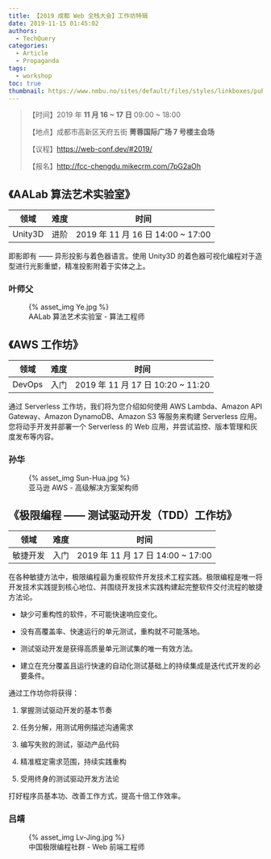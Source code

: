 ```yaml
---
title: 【2019 成都 Web 全栈大会】工作坊特辑
date: 2019-11-15 01:45:02
authors:
  - TechQuery
categories:
  - Article
  - Propaganda
tags:
  - workshop
toc: true
thumbnail: https://www.nmbu.no/sites/default/files/styles/linkboxes/public/workshopbilde_0.png?itok=rJGeB-FS
---
```


> 【时间】2019 年 **11 月 16 ~ 17 日** 09:00 ~ 18:00
>
> 【地点】成都市高新区天府五街 **菁蓉国际广场 7 号楼主会场**
>
> 【议程】https://web-conf.dev/#2019/
>
> 【报名】http://fcc-chengdu.mikecrm.com/7pG2aOh

<!-- more -->

## 《AALab 算法艺术实验室》

|  领域   | 难度 |               时间                |
| :-----: | :--: | :-------------------------------: |
| Unity3D | 进阶 | 2019 年 11 月 16 日 14:00 ~ 17:00 |

即影即有 —— 异形投影与着色器语言。使用 Unity3D 的着色器可视化编程对于造型进行光影重塑，精准投影附着于实体之上。

### 叶师父

<figure>
    {% asset_img Ye.jpg %}
    <figcaption>AALab 算法艺术实验室 - 算法工程师</figcaption>
</figure>

## 《AWS 工作坊》

|  领域  | 难度 |               时间                |
| :----: | :--: | :-------------------------------: |
| DevOps | 入门 | 2019 年 11 月 17 日 10:20 ~ 11:20 |

通过 Serverless 工作坊，我们将为您介绍如何使用 AWS Lambda、Amazon API Gateway、Amazon DynamoDB、Amazon S3 等服务来构建 Serverless 应用。您将动手开发并部署一个 Serverless 的 Web 应用，并尝试监控、版本管理和灰度发布等内容。

### 孙华

<figure>
    {% asset_img Sun-Hua.jpg %}
    <figcaption>亚马逊 AWS - 高级解决方案架构师</figcaption>
</figure>

## 《极限编程 —— 测试驱动开发（TDD）工作坊》

|   领域   | 难度 |               时间                |
| :------: | :--: | :-------------------------------: |
| 敏捷开发 | 入门 | 2019 年 11 月 17 日 14:00 ~ 17:00 |

在各种敏捷方法中，极限编程最为重视软件开发技术工程实践。极限编程是唯一将开发技术实践提到核心地位、并围绕开发技术实践构建起完整软件交付流程的敏捷方法论。

- 缺少可重构性的软件，不可能快速响应变化。

- 没有高覆盖率、快速运行的单元测试，重构就不可能落地。

- 测试驱动开发是获得高质量单元测试集的唯一有效方法。

- 建立在充分覆盖且运行快速的自动化测试基础上的持续集成是迭代式开发的必要条件。

通过工作坊你将获得：

1. 掌握测试驱动开发的基本节奏

2. 任务分解，用测试用例描述沟通需求

3. 编写失败的测试，驱动产品代码

4. 精准框定需求范围，持续实践重构

5. 受用终身的测试驱动开发方法论

打好程序员基本功、改善工作方式，提高十倍工作效率。

### 吕靖

<figure>
    {% asset_img Lv-Jing.jpg %}
    <figcaption>中国极限编程社群 - Web 前端工程师</figcaption>
</figure>
